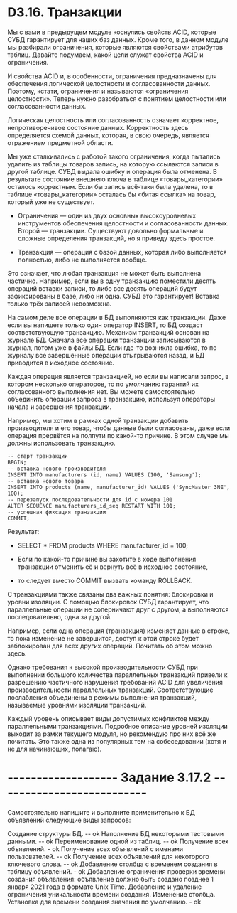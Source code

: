 # D3.16. Транзакции
Мы с вами в предыдущем модуле коснулись свойств ACID, которые СУБД гарантирует для наших баз данных. 
Кроме того, в данном модуле мы разбирали ограничения, которые являются свойствами атрибутов таблиц. 
Давайте подумаем, какой цели служат свойства ACID и ограничения.

И свойства ACID и, в особенности, ограничения предназначены для обеспечения логической целостности и
согласованности данных. Поэтому, кстати, ограничения и называются «ограничения целостности». 
Теперь нужно разобраться с понятием целостности или согласованности данных.

Логическая целостность или согласованность означает корректное, непротиворечивое состояние данных. 
Корректность здесь определяется схемой данных, которая, в свою очередь, является отражением предметной области.

Мы уже сталкивались с работой такого ограничения, когда пытались удалить из таблицы товаров запись, 
на которую ссылаются записи в другой таблице. СУБД выдала ошибку и операция была отменена. 
В результате состояние внешнего ключа в таблице «товары_категории» осталось корректным. 
Если бы запись всё-таки была удалена, то в таблице «товары_категории» осталась бы 
«битая ссылка» на товар, который уже не существует.

* Ограничения — один из двух основных высокоуровневых инструментов обеспечения целостности и согласованности данных. 
Второй — транзакции. Существуют довольно формальные и сложные определения транзакций, но я приведу здесь простое.

* Транзакция — операция с базой данных, которая либо выполняется полностью, либо не выполняется вообще.

Это означает, что любая транзакция не может быть выполнена частично. 
Например, если вы в одну транзакцию поместили десять операций вставки записи, то либо все десять операций 
будут зафиксированы в базе, либо ни одна. СУБД это гарантирует! Вставка только трёх записей невозможна.

На самом деле все операции в БД выполняются как транзакции. 
Даже если вы напишете только один оператор INSERT, то БД создаст соответствующую транзакцию. 
Механизм транзакций основан на журнале БД. Сначала все операции транзакции записываются в журнал, потом уже в файлы БД. 
Если где-то возникла ошибка, то по журналу все завершённые операции отыгрываются назад, и БД приводится в исходное состояние.

Каждая операция является транзакцией, но если вы написали запрос, в котором несколько операторов, 
то по умолчанию гарантий их согласованного выполнения нет. Вы можете самостоятельно объединить операции запроса в 
транзакцию, используя операторы начала и завершения транзакции.

Например, мы хотим в рамках одной транзакции добавить производителя и его товар, чтобы данные были согласованы, 
даже если операция прервётся на полпути по какой-то причине. В этом случае мы должны использовать транзакцию.
```
-- старт транзакции
BEGIN;
-- вставка нового производителя
INSERT INTO manufacturers (id, name) VALUES (100, 'Samsung');
-- вставка нового товара
INSERT INTO products (name, manufacturer_id) VALUES ('SyncMaster 3NE', 100);
-- перезапуск последовательности для id с номера 101
ALTER SEQUENCE manufacturers_id_seq RESTART WITH 101;
-- успешная фиксация транзакции
COMMIT;
```
Результат:
- SELECT * FROM products WHERE manufacturer_id = 100;

- Если по какой-то причине вы захотите в ходе выполнения транзакции отменить её и вернуть всё в исходное состояние, 
- то следует вместо COMMIT вызвать команду ROLLBACK.

С транзакциями также связаны два важных понятия: блокировки и уровни изоляции. 
С помощью блокировок СУБД гарантирует, что параллельные операции не соперничают друг с другом, 
а выполняются последовательно, одна за другой.

Например, если одна операция (транзакция) изменяет данные в строке, то пока изменение не завершится, 
доступ к этой строке будет заблокирован для всех других операций. Почитать об этом можно здесь.

Однако требования к высокой производительности СУБД при выполнении большого количества параллельных транзакций 
привели к разрешению частичного нарушения требований ACID для увеличения производительности параллельных транзакций. 
Соответствующие послабления объединены в режимы выполнения транзакций, называемые уровнями изоляции транзакций.

Каждый уровень описывает виды допустимых конфликтов между параллельными транзакциями. 
Подробное описание уровней изоляции выходит за рамки текущего модуля, но рекомендую про них всё же почитать. 
Это также одна из популярных тем на собеседовании (хотя и не для начинающих, полагаю).

# -------------------  Задание 3.17.2  --------------------------
Самостоятельно напишите и выполните применительно к БД объявлений следующие виды запросов:

Создание структуры БД.  -- ok 
Наполнение БД некоторыми тестовыми данными. -- ok
Переименование одной из таблиц. -- ok
Получение всех объявлений. - ok
Получение всех объявлений с именами пользователей. -- ok
Получение всех объявлений для некоторого ключевого слова.  -- ok
Добавление столбца с временем создания в таблицу объявлений.  - ok
Добавление ограничения проверки времени создания объявления: объявление должно быть создано позднее 1 января 2021 года в формате Unix Time.
Добавление и удаление ограничения уникальности времени создания.
Изменение столбца. Установка для времени создания значения по умолчанию. - ok